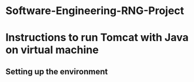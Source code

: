 # Software-Engineering-RNG-Project
# Instructions to run Tomcat with Java on virtual machine
## Setting up the environment

###
